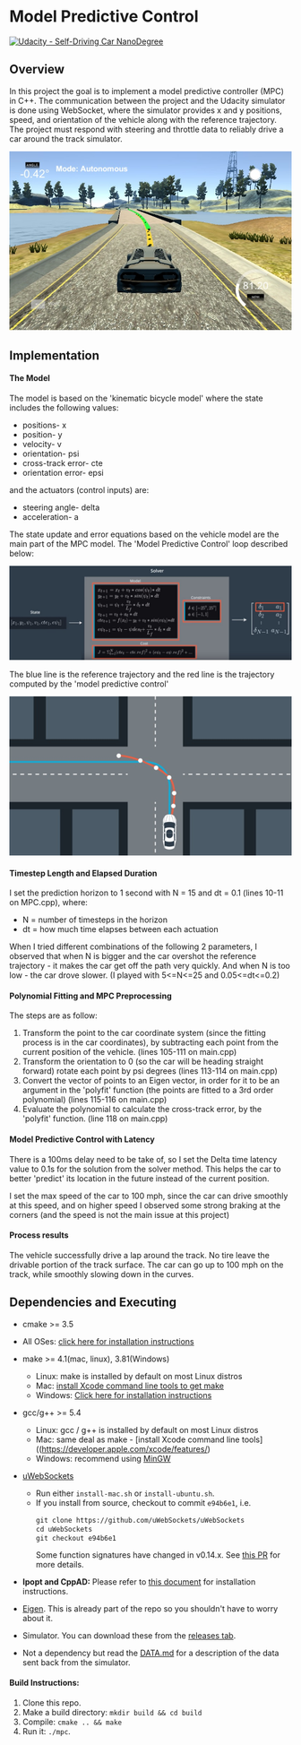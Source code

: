 # Model Predictive Control

[![Udacity - Self-Driving Car NanoDegree](https://s3.amazonaws.com/udacity-sdc/github/shield-carnd.svg)](http://www.udacity.com/drive)

Overview
---

In this project the goal is to implement a model predictive controller (MPC) in C++. The communication between the project and the Udacity simulator is done using WebSocket, where the simulator provides x and y positions, speed, and orientation of the vehicle along with the reference trajectory. The project must respond with steering and throttle data to reliably drive a car around the track simulator.

![]( https://github.com/shmulik-willinger/model_predictive_control/blob/master/readme_img/img1.jpg?raw=true)

Implementation
---
#### The Model
The model is based on the 'kinematic bicycle model' where the state includes the following values:
* positions- x
* position- y
* velocity- v
* orientation- psi
* cross-track error- cte
* orientation error- epsi

and the actuators (control inputs) are:
* steering angle- delta
* acceleration- a

The state update and error equations based on the vehicle model are the main part of the MPC model. The 'Model Predictive Control' loop described below:

![]( https://github.com/shmulik-willinger/model_predictive_control/blob/master/readme_img/MPC_loop.jpg?raw=true)

The blue line is the reference trajectory and the red line is the trajectory computed by the 'model predictive control'

![]( https://github.com/shmulik-willinger/model_predictive_control/blob/master/readme_img/reference_trajectory.jpg?raw=true)


#### Timestep Length and Elapsed Duration

I set the prediction horizon to 1 second with N = 15 and dt = 0.1 (lines 10-11 on MPC.cpp), where:
* N = number of timesteps in the horizon
* dt = how much time elapses between each actuation

When I tried different combinations of the following 2 parameters, I observed that when N is bigger and the car overshot the reference trajectory - it makes the car get off the path very quickly. And when N is too low - the car drove slower. (I played with 5<=N<=25 and 0.05<=dt<=0.2)

#### Polynomial Fitting and MPC Preprocessing

The steps are as follow:
1. Transform the point to the car coordinate system (since the fitting process is in the car coordinates), by subtracting each point from the current position of the vehicle. (lines 105-111 on main.cpp)
2. Transform the orientation to 0 (so the car will be heading straight forward) rotate each point by psi degrees (lines 113-114 on main.cpp)
3. Convert the vector of points to an Eigen vector, in order for it to be an argument in the 'polyfit' function (the points are fitted to a 3rd order polynomial) (lines 115-116 on main.cpp)
4. Evaluate the polynomial to calculate the cross-track error, by the 'polyfit' function. (line 118 on main.cpp)

#### Model Predictive Control with Latency
There is a 100ms delay need to be take of, so I set the Delta time latency value to 0.1s for the solution from the solver method. This helps the car to better 'predict' its location in the future instead of the current position.

I set the max speed of the car to 100 mph, since the car can drive smoothly at this speed, and on higher speed I observed some strong braking at the corners (and the speed is not the main issue at this project)

#### Process results
The vehicle successfully drive a lap around the track. No tire leave the drivable portion of the track surface. The car can go up to 100 mph on the track, while smoothly slowing down in the curves.


Dependencies and Executing
---

* cmake >= 3.5
 * All OSes: [click here for installation instructions](https://cmake.org/install/)
* make >= 4.1(mac, linux), 3.81(Windows)
  * Linux: make is installed by default on most Linux distros
  * Mac: [install Xcode command line tools to get make](https://developer.apple.com/xcode/features/)
  * Windows: [Click here for installation instructions](http://gnuwin32.sourceforge.net/packages/make.htm)
* gcc/g++ >= 5.4
  * Linux: gcc / g++ is installed by default on most Linux distros
  * Mac: same deal as make - [install Xcode command line tools]((https://developer.apple.com/xcode/features/)
  * Windows: recommend using [MinGW](http://www.mingw.org/)
* [uWebSockets](https://github.com/uWebSockets/uWebSockets)
  * Run either `install-mac.sh` or `install-ubuntu.sh`.
  * If you install from source, checkout to commit `e94b6e1`, i.e.
    ```
    git clone https://github.com/uWebSockets/uWebSockets
    cd uWebSockets
    git checkout e94b6e1
    ```
    Some function signatures have changed in v0.14.x. See [this PR](https://github.com/udacity/CarND-MPC-Project/pull/3) for more details.

* **Ipopt and CppAD:** Please refer to [this document](https://github.com/udacity/CarND-MPC-Project/blob/master/install_Ipopt_CppAD.md) for installation instructions.
* [Eigen](http://eigen.tuxfamily.org/index.php?title=Main_Page). This is already part of the repo so you shouldn't have to worry about it.
* Simulator. You can download these from the [releases tab](https://github.com/udacity/self-driving-car-sim/releases).
* Not a dependency but read the [DATA.md](./DATA.md) for a description of the data sent back from the simulator.


#### Build Instructions:

1. Clone this repo.
2. Make a build directory: `mkdir build && cd build`
3. Compile: `cmake .. && make`
4. Run it: `./mpc`.
